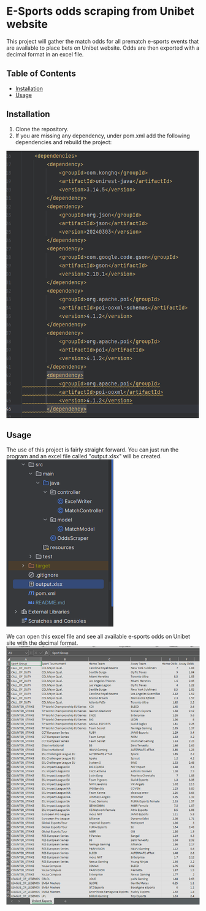 # E-Sports odds scraping from Unibet website

This project will gather the match odds for all prematch e-sports events that are available to place bets on Unibet website. Odds are then exported with a decimal format in an excel file.

## Table of Contents

- [Installation](#installation)
- [Usage](#usage)

## Installation

1. Clone the repository.
2. If you are missing any dependency, under pom.xml add the following dependencies and rebuild the project:

![dependencies Screenshot](screenshots/dependencies.png)


## Usage

The use of this project is fairly straight forward. You can just run the program and an excel file called "output.xlsx" will be created.
![excelfile_Screenshot](screenshots/excelfile.png)

We can open this excel file and see all available e-sports odds on Unibet site with the decimal format.
![excelodds_Screenshot](screenshots/excelodds.png)


